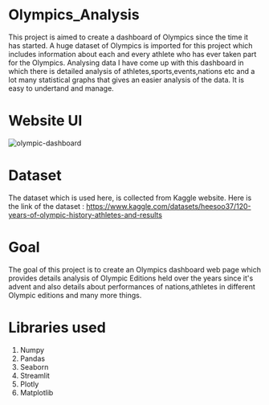 # Olympics_Analysis
This project is aimed to create a dashboard of Olympics since the time it has started. A huge dataset of Olympics is imported for this project which includes information about each and every athlete who has ever taken part for the Olympics. Analysing data I have come up with this dashboard in which there is detailed analysis of athletes,sports,events,nations etc and a lot many statistical graphs that gives an easier analysis of the data. It is easy to undertand and manage.

# Website UI
![olympic-dashboard](https://user-images.githubusercontent.com/91802408/178272065-995c8536-9e9d-48f8-8e73-d71ac25aaf17.jpg)

# Dataset
The dataset which is used here, is collected from Kaggle website. Here is the link of the dataset : https://www.kaggle.com/datasets/heesoo37/120-years-of-olympic-history-athletes-and-results

# Goal
The goal of this project is to create an Olympics dashboard web page which provides details analysis of Olympic Editions held over the years since it's advent and also details about performances of nations,athletes in different Olympic editions and many more things.

# Libraries used
1. Numpy
2. Pandas
3. Seaborn
4. Streamlit
5. Plotly
6. Matplotlib
